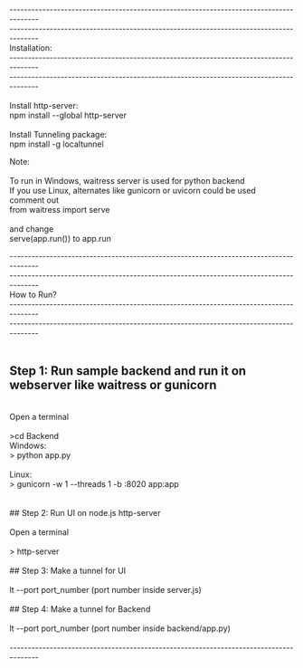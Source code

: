 --------------------------------------------------------------------------------------<br>
--------------------------------------------------------------------------------------<br>
Installation:<br>
--------------------------------------------------------------------------------------<br>
--------------------------------------------------------------------------------------<br>
<br>
Install http-server:<br>
npm install --global http-server<br>
<br>
Install Tunneling package:<br>
npm install -g localtunnel<br>

Note:<br>
<br>
To run in Windows, waitress server is used for python backend<br>
If you use Linux, alternates like gunicorn or uvicorn could be used<br>
comment out <br>
from waitress import serve<br>
<br>
and change <br>
serve(app.run()) to app.run<br>

--------------------------------------------------------------------------------------<br>
--------------------------------------------------------------------------------------<br>
How to Run?<br>
--------------------------------------------------------------------------------------<br>
--------------------------------------------------------------------------------------<br>
<br>
## Step 1: Run sample backend and run it on webserver like waitress or gunicorn<br>
<br>
Open a terminal <br>
<br>
>cd Backend<br>
Windows:<br>
> python app.py<br>
<br>
Linux:<br>
> gunicorn -w 1 --threads 1 -b :8020 app:app<br>
<br>
<br>
## Step 2:  Run UI on node.js http-server<br>
<br>
Open a terminal<br>
<br>
> http-server<br>
<br>
## Step 3:  Make a tunnel for UI<br>
<br>
lt --port port_number (port number inside server.js)<br>
<br>
## Step 4:  Make a tunnel for Backend<br>
<br>
lt --port port_number (port number inside backend/app.py)<br>
<br>
--------------------------------------------------------------------------------------<br>


